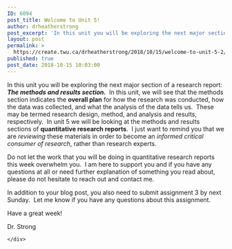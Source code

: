 ```yaml
---
ID: 6094
post_title: Welcome to Unit 5!
author: drheatherstrong
post_excerpt: 'In this unit you will be exploring the next major section of a research report:&nbsp; The methods and results section.&nbsp; In this unit, we will see that the methods section indicates the overall plan for how the research was conducted, how the data was collected, and what the analysis of the data tells us.&nbsp; These [&hellip;]'
layout: post
permalink: >
  https://create.twu.ca/drheatherstrong/2018/10/15/welcome-to-unit-5-2/
published: true
post_date: 2018-10-15 10:03:00
---
```

In this unit you will be exploring the next major section of a research report:  <em><strong>The methods and results section.</strong></em>  In this unit, we will see that the methods section indicates the <strong>overall plan</strong> for how the research was conducted, how the data was collected, and what the analysis of the data tells us.  These may be termed research design, method, and analysis and results, respectively.  In unit 5 we will be looking at the methods and results sections of <strong>quantitative research reports</strong>.  I just want to remind you that we are <i>reviewing</i> these materials in order to become an <em>informed critical consumer of research</em>, rather than research experts.

Do not let the work that you will be doing in quantitative research reports this week overwhelm you.  I am here to support you and if you have any questions at all or need further explanation of something you read about, please do not hesitate to reach out and contact me.

In addition to your blog post, you also need to submit assignment 3 by next Sunday.  Let me know if you have any questions about this assignment.

Have a great week!

Dr. Strong

<div id="themify_builder_content-303" data-postid="303" class="themify_builder_content themify_builder_content-303 themify_builder">

    </div>

<!-- /themify_builder_content -->